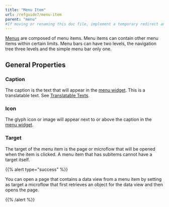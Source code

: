 ```yaml
---
title: "Menu Item"
url: /refguide7/menu-item
parent: "menu"
#If moving or renaming this doc file, implement a temporary redirect and let the respective team know they should update the URL in the product. See Mapping to Products for more details.
---
```



[Menus](menu) are composed of menu items. Menu items can contain other menu items within certain limits. Menu bars can have two levels, the navigation tree three levels and the simple menu bar only one.

## General Properties

### Caption

The caption is the text that will appear in the [menu widget](menu-widgets). This is a translatable text. See [Translatable Texts](translatable-texts).

### Icon

The glyph icon or image will appear next to or above the caption in the [menu widget](menu-widgets).

### Target

The target of the menu item is the page or microflow that will be opened when the item is clicked. A menu item that has subitems cannot have a target itself.

{{% alert type="success" %}}

You can open a page that contains a data view from a menu item by setting as target a microflow that first retrieves an object for the data view and then opens the page.

{{% /alert %}}
